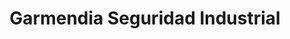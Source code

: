 ---
title: "Garmendia Seguridad Industrial"
url: /valdivia/garmendia-seguridad-industrial/
shop: hágalo usted mismo
---